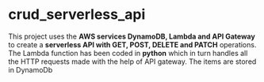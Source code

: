 # crud_serverless_api

This project uses the **AWS services DynamoDB, Lambda and API Gateway** to create a **serverless API with GET, POST, DELETE and PATCH** operations. The Lambda function has been coded in **python** which in turn handles all the HTTP requests made with the help of API gateway. The items are stored in DynamoDb
